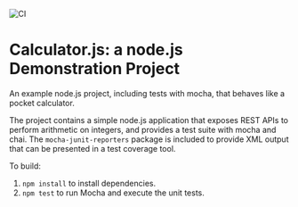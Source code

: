 ![CI](https://github.com/martinwoodward/calculator/workflows/CI/badge.svg?branch=main)

Calculator.js: a node.js Demonstration Project
==============================================
An example node.js project, including tests with mocha, that behaves like
a pocket calculator.

The project contains a simple node.js application that exposes REST APIs
to perform arithmetic on integers, and provides a test suite with mocha
and chai.  The `mocha-junit-reporters` package is included to provide XML
output that can be presented in a test coverage tool.

To build:

1. `npm install` to install dependencies.
2. `npm test` to run Mocha and execute the unit tests.

